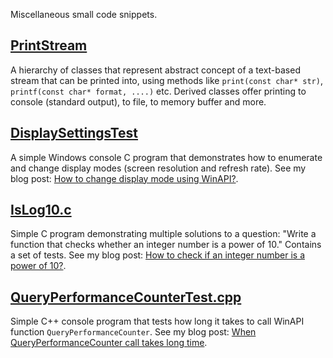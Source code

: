 Miscellaneous small code snippets.

## [PrintStream](../../tree/master/PrintStream)

A hierarchy of classes that represent abstract concept of a text-based stream that can be printed into, using methods like `print(const char* str)`, `printf(const char* format, ....)` etc. Derived classes offer printing to console (standard output), to file, to memory buffer and more.

## [DisplaySettingsTest](../../tree/master/DisplaySettingsTest)

A simple Windows console C program that demonstrates how to enumerate and change display modes (screen resolution and refresh rate). See my blog post: [How to change display mode using WinAPI?](http://asawicki.info/news_1637_how_to_change_display_mode_using_winapi.html).

## [IsLog10.c](IsLog10.c)

Simple C program demonstrating multiple solutions to a question: "Write a function that checks whether an integer number is a power of 10." Contains a set of tests. See my blog post: [How to check if an integer number is a power of 10?](http://www.asawicki.info/news_1660_how_to_check_if_an_integer_number_is_a_power_of_10.html).

## [QueryPerformanceCounterTest.cpp](QueryPerformanceCounterTest.cpp)

Simple C++ console program that tests how long it takes to call WinAPI function `QueryPerformanceCounter`. See my blog post: [When QueryPerformanceCounter call takes long time](http://asawicki.info/news_1667_when_queryperformancecounter_call_takes_long_time.html).
